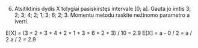 6. Atsitiktinis dydis X tolygiai pasiskirstęs intervale [0; a]. Gauta jo imtis 3; 2; 3; 4; 2; 1; 3; 6; 2; 3.
Momentu metodu raskite nežinomo parametro a iverti.

E[X] = (3 + 2 + 3 + 4 + 2 + 1 + 3 + 6 + 2 + 3) / 10 = 2.9
E[X] = a - 0 / 2 = a / 2
a / 2 = 2.9